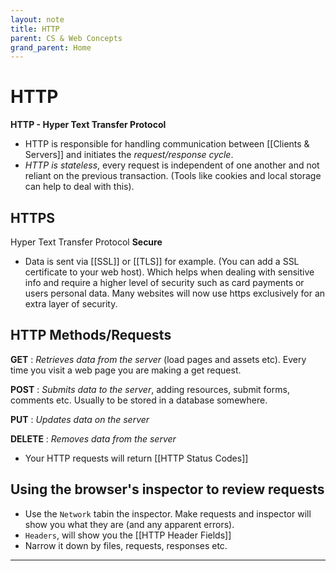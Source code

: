 ```yaml
---
layout: note
title: HTTP
parent: CS & Web Concepts
grand_parent: Home
---
```


# HTTP

**HTTP - Hyper Text Transfer Protocol**

- HTTP is responsible for handling communication between [[Clients & Servers]] and initiates the _request/response cycle_.
- _HTTP is stateless_, every request is independent of one another and not reliant on the previous transaction. (Tools like cookies and local storage can help to deal with this).

## HTTPS

Hyper Text Transfer Protocol **Secure**

- Data is sent via [[SSL]] or [[TLS]] for example. (You can add a SSL certificate to your web host). Which helps when dealing with sensitive info and require a higher level of security such as card payments or users personal data. Many websites will now use https exclusively for an extra layer of security.

## HTTP Methods/Requests

**GET** : _Retrieves data from the server_ (load pages and assets etc). Every time you visit a web page you are making a get request.

**POST** : _Submits data to the server_, adding resources, submit forms, comments etc. Usually to be stored in a database somewhere.

**PUT** : _Updates data on the server_

**DELETE** : _Removes data from the server_

- Your HTTP requests will return [[HTTP Status Codes]]

## Using the browser's inspector to review requests

- Use the `Network` tabin the inspector. Make requests and inspector will show you what they are (and any apparent errors).
- `Headers`, will show you the [[HTTP Header Fields]]
- Narrow it down by files, requests, responses etc.

---
